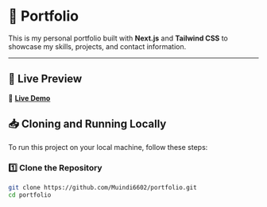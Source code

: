 # 📌 Portfolio

This is my personal portfolio built with **Next.js** and **Tailwind CSS** to showcase my skills, projects, and contact information.


---

## 🚀 Live Preview  
🔗 **[Live Demo](https://josephmuindi.vercel.app/)** 

## 📥 Cloning and Running Locally  

To run this project on your local machine, follow these steps:  

### **1️⃣ Clone the Repository**  
```sh
git clone https://github.com/Muindi6602/portfolio.git
cd portfolio
